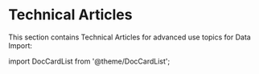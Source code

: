 # Technical Articles

This section contains Technical Articles for advanced use topics for Data
Import:

import DocCardList from '@theme/DocCardList';

<!-- markdownlint-disable-next-line -->
<DocCardList />
